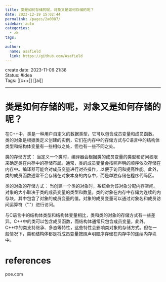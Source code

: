 ```yaml
---
title: 类是如何存储的呢，对象又是如何存储的呢？
date: 2023-12-19 15:02:44
permalink: /pages/2a0087/
sidebar: auto
categories:
  - zk
tags:
  - 
author: 
  name: asafield
  link: https://github.com/Asafield
---
```


create date: 2023-11-06 21:38  
Status: #idea  
Tags: [[c++]] [[ai]]

---

# 类是如何存储的呢，对象又是如何存储的呢？
在C++中，类是一种用户自定义的数据类型，它可以包含成员变量和成员函数。类的对象是根据类定义创建的实例，它们在内存中的存储方式与C语言中的结构体类型和结构体变量有一些相似之处，但也有一些不同之处。

类的存储方式：
当定义一个类时，编译器会根据类的成员变量的类型和访问权限来确定类在内存中的存储布局。通常，类的成员变量会按照声明的顺序依次存储在内存中。编译器可能会对成员变量进行对齐操作，以便于访问和提高性能。此外，类的成员函数通常不会存储在对象本身的内存中，而是单独存储在程序代码区。

类的对象的存储方式：
当创建一个类的对象时，系统会为该对象分配内存空间。对象的大小取决于类的成员变量的类型和数量。类的对象在内存中存储为连续的内存块，其中包含了对象的成员变量的值。对象的成员变量可以通过对象名和成员访问运算符（"."）进行访问。

与C语言中的结构体类型和结构体变量相比，类和类的对象的存储方式有一些差异。C++中的类可以包含成员函数，而结构体通常只包含成员变量。此外，C++中的类支持继承、多态等特性，这些特性会影响类对象的存储方式。但在一般情况下，类和结构体都是将成员变量按照声明顺序存储在内存中的连续内存块中。
# references
poe.com
